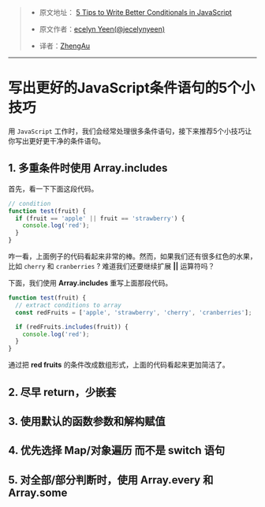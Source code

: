 > - 原文地址： [5 Tips to Write Better Conditionals in JavaScript](https://scotch.io/bar-talk/5-tips-to-write-better-conditionals-in-javascript#toc-3-use-default-function-parameters-and-destructuring)
> 
> - 原文作者：[ecelyn Yeen](https://scotch.io/@jecelyn)[(@jecelynyeen)](https://twitter.com/jecelynyeen)
> 
> - 译者：[ZhengAu](https://github.com/ZhengAu)

---

# 写出更好的JavaScript条件语句的5个小技巧

用 `JavaScript` 工作时，我们会经常处理很多条件语句，接下来推荐5个小技巧让你写出更好更干净的条件语句。

## 1. 多重条件时使用 **Array.includes**

首先，看一下下面这段代码。

```javascript
// condition
function test(fruit) {
  if (fruit == 'apple' || fruit == 'strawberry') {
    console.log('red');
  }
}
```

咋一看，上面例子的代码看起来非常的棒。然而，如果我们还有很多红色的水果，比如 `cherry` 和 `cranberries` ? 难道我们还要继续扩展 **||** 运算符吗？

下面，我们使用 **Array.includes** 重写上面那段代码。

```javascript
function test(fruit) {
  // extract conditions to array
  const redFruits = ['apple', 'strawberry', 'cherry', 'cranberries'];

  if (redFruits.includes(fruit)) {
    console.log('red');
  }
}
```

通过把 **red fruits** 的条件改成数组形式，上面的代码看起来更加简洁了。

## 2. 尽早 **return**，少嵌套

## 3. 使用默认的函数参数和解构赋值

## 4. 优先选择 **Map/对象遍历** 而不是 **switch** 语句

## 5. 对全部/部分判断时，使用 **Array.every** 和 **Array.some**
